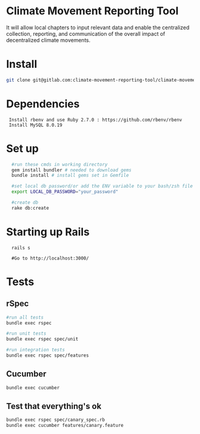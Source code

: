 # Climate Movement Reporting Tool

It will allow local chapters to input relevant data and enable the centralized collection, reporting, and communication of the overall impact of decentralized climate movements.

# Install

```bash
git clone git@gitlab.com:climate-movement-reporting-tool/climate-movement-reporting-tool.git
```
# Dependencies
 ```
  Install rbenv and use Ruby 2.7.0 : https://github.com/rbenv/rbenv
  Install MySQL 8.0.19
 ```
# Set up

```bash
  #run these cmds in working directory
  gem install bundler # needed to download gems
  bundle install # install gems set in Gemfile

  #set local db password/or add the ENV variable to your bash/zsh file
  export LOCAL_DB_PASSWORD="your_password"

  #create db
  rake db:create
```
# Starting up Rails

```
  rails s

  #Go to http://localhost:3000/
```

# Tests

## rSpec

```.bash
#run all tests
bundle exec rspec

#run unit tests
bundle exec rspec spec/unit

#run integration tests
bundle exec rspec spec/features
```

## Cucumber

```.bash
bundle exec cucumber
```

## Test that everything's ok

```bash
bundle exec rspec spec/canary_spec.rb
bundle exec cucumber features/canary.feature
```
